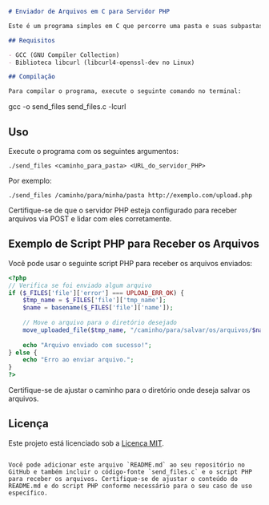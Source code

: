 

```markdown
# Enviador de Arquivos em C para Servidor PHP

Este é um programa simples em C que percorre uma pasta e suas subpastas, enviando todos os arquivos com menos de 75 MB para um servidor PHP usando a biblioteca libcurl.

## Requisitos

- GCC (GNU Compiler Collection)
- Biblioteca libcurl (libcurl4-openssl-dev no Linux)

## Compilação

Para compilar o programa, execute o seguinte comando no terminal:

```
gcc -o send_files send_files.c -lcurl


## Uso

Execute o programa com os seguintes argumentos:

```
./send_files <caminho_para_pasta> <URL_do_servidor_PHP>
```

Por exemplo:

```
./send_files /caminho/para/minha/pasta http://exemplo.com/upload.php
```

Certifique-se de que o servidor PHP esteja configurado para receber arquivos via POST e lidar com eles corretamente.

## Exemplo de Script PHP para Receber os Arquivos

Você pode usar o seguinte script PHP para receber os arquivos enviados:

```php
<?php
// Verifica se foi enviado algum arquivo
if ($_FILES['file']['error'] === UPLOAD_ERR_OK) {
    $tmp_name = $_FILES['file']['tmp_name'];
    $name = basename($_FILES['file']['name']);
    
    // Move o arquivo para o diretório desejado
    move_uploaded_file($tmp_name, "/caminho/para/salvar/os/arquivos/$name");
    
    echo "Arquivo enviado com sucesso!";
} else {
    echo "Erro ao enviar arquivo.";
}
?>
```

Certifique-se de ajustar o caminho para o diretório onde deseja salvar os arquivos.

## Licença

Este projeto está licenciado sob a [Licença MIT](https://opensource.org/licenses/MIT).
```

Você pode adicionar este arquivo `README.md` ao seu repositório no GitHub e também incluir o código-fonte `send_files.c` e o script PHP para receber os arquivos. Certifique-se de ajustar o conteúdo do README.md e do script PHP conforme necessário para o seu caso de uso específico.
